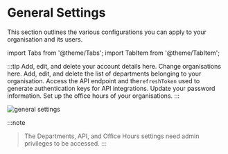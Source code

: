 # General Settings

This section outlines the various configurations you can apply to your organisation and its users. 

import Tabs from '@theme/Tabs';
import TabItem from '@theme/TabItem';

:::tip
<Tabs>
  <TabItem value="account" label="Account" default>
    Add, edit, and delete your account details here.
  </TabItem>
  <TabItem value="organisations" label="Organisations">
    Change organisations here.
  </TabItem>
  <TabItem value="departments" label="Departments">
    Add, edit, and delete the list of departments belonging to your organisation.
  </TabItem>
  <TabItem value="api" label="API">
    Access the API endpoint and the`refreshToken` used to generate authentication keys for API integrations.
  </TabItem>
  <TabItem value="security" label="Security">
    Update your password information.
  </TabItem>
  <TabItem value="office-hours" label="Office Hours">
    Set up the office hours of your organisations.
  </TabItem>
</Tabs>
:::

![general settings](https://botlhale-ai-assets.s3.amazonaws.com/doc-imgs/general-settings.png)


:::note
> The Departments, API, and Office Hours settings need admin privileges to be accessed.
:::
